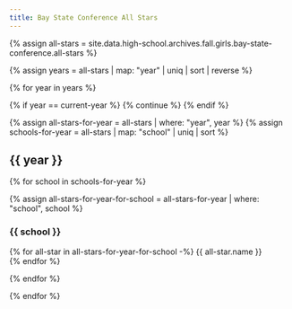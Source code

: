 ```yaml
---
title: Bay State Conference All Stars
---
```


{% assign all-stars = site.data.high-school.archives.fall.girls.bay-state-conference.all-stars %}

{% assign years = all-stars | map: "year" | uniq | sort | reverse %}

{% for year in years %}

{% if year == current-year %}
  {% continue %}
{% endif %}

{% assign all-stars-for-year = all-stars | where: "year", year %}
{% assign schools-for-year = all-stars | map: "school" | uniq | sort %}

## {{ year }}

{% for school in schools-for-year %}

{% assign all-stars-for-year-for-school = all-stars-for-year | where: "school", school %}

### {{ school }}

{% for all-star in all-stars-for-year-for-school -%}
  {{ all-star.name }} <br>
{% endfor %}

{% endfor %}

{% endfor %}
